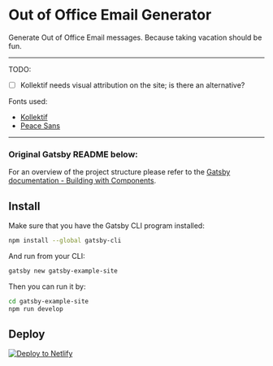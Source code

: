 # Out of Office Email Generator

Generate Out of Office Email messages. Because taking vacation should be fun.

---

TODO:

* [ ] Kollektif needs visual attribution on the site; is there an alternative?

Fonts used:

* [Kollektif](http://www.bravenewfonts.com/)
* [Peace Sans](https://www.behance.net/gallery/34760019/Peace-Sans-FREE-FONT)

---

### Original Gatsby README below:

For an overview of the project structure please refer to the [Gatsby documentation - Building with Components](https://www.gatsbyjs.org/docs/building-with-components/).

## Install

Make sure that you have the Gatsby CLI program installed:

```sh
npm install --global gatsby-cli
```

And run from your CLI:

```sh
gatsby new gatsby-example-site
```

Then you can run it by:

```sh
cd gatsby-example-site
npm run develop
```

## Deploy

[![Deploy to Netlify](https://www.netlify.com/img/deploy/button.svg)](https://app.netlify.com/start/deploy?repository=https://github.com/gatsbyjs/gatsby-starter-default)
